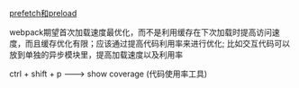 [prefetch和preload](https://webpack.docschina.org/guides/code-splitting/#%E9%A2%84%E5%8F%96-%E9%A2%84%E5%8A%A0%E8%BD%BD%E6%A8%A1%E5%9D%97-prefetch-preload-module-)

webpack期望首次加载速度最优化，而不是利用缓存在下次加载时提高访问速度，而且缓存优化有限；应该通过提高代码利用率来进行优化; 比如交互代码可以放到单独的异步模块里，提高加载速度以及利用率

ctrl + shift + p ---> show coverage (代码使用率工具)

